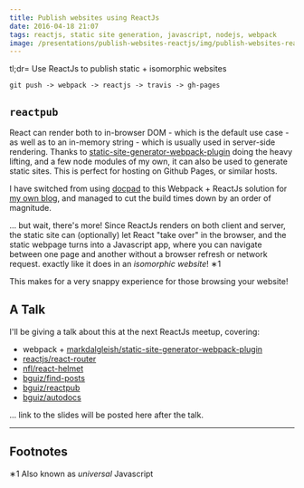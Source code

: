 ```yaml
---
title: Publish websites using ReactJs
date: 2016-04-18 21:07
tags: reactjs, static site generation, javascript, nodejs, webpack
image: /presentations/publish-websites-reactjs/img/publish-websites-reactjs-orly-book-cover.png
---
```


tl;dr= Use ReactJs to publish static + isomorphic websites

`git push -> webpack -> reactjs -> travis -> gh-pages`

## `reactpub`

React can render both to in-browser DOM -
which is the default use case -
as well as to an in-memory string -
which is usually used in server-side rendering.
Thanks to
[static-site-generator-webpack-plugin](https://github.com/markdalgleish/static-site-generator-webpack-plugin)
doing the heavy lifting,
and a few node modules of my own,
it can also be used to generate static sites.
This is perfect for hosting on Github Pages,
or similar hosts.

I have switched from using
[docpad](https://github.com/docpad/docpad)
to this Webpack + ReactJs solution for
[my own blog](http://blog.bguiz.com),
and managed to cut the build times down by an order of magnitude.

... but wait, there's more!
Since ReactJs renders on both client and server,
the static site can (optionally)
let React "take over" in the browser,
and the static webpage
turns into a Javascript app,
where you can navigate between one page and another
without a browser refresh or network request.
exactly like it does in an *isomorphic website*! &lowast;1

This makes for a very snappy experience
for those browsing your website!

## A Talk

I'll be giving a talk about this at the next ReactJs meetup, covering:

- webpack + [markdalgleish/static-site-generator-webpack-plugin](https://github.com/markdalgleish/static-site-generator-webpack-plugin)
- [reactjs/react-router](https://github.com/reactjs/react-router)
- [nfl/react-helmet](https://github.com/nfl/react-helmet)
- [bguiz/find-posts](https://github.com/bguiz/find-posts)
- [bguiz/reactpub](https://github.com/bguiz/reactpub)
- [bguiz/autodocs](https://github.com/bguiz/autodocs)

... link to the slides will be posted here after the talk.

----

## Footnotes

&lowast;1 Also known as *universal* Javascript
